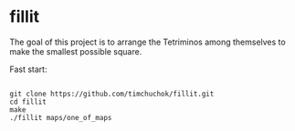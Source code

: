# fillit
The goal of this project is to arrange the Tetriminos among themselves to make the smallest possible square.

Fast start: 
<pre>
<code>
git clone https://github.com/timchuchok/fillit.git
cd fillit
make
./fillit maps/one_of_maps
<code>
</pre>
